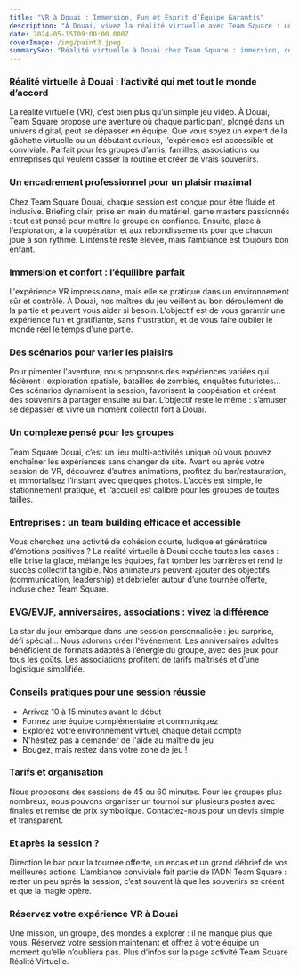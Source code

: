 ```yaml
---
title: "VR à Douai : Immersion, Fun et Esprit d’Équipe Garantis"
description: "À Douai, vivez la réalité virtuelle avec Team Square : une activité immersive, encadrée et accessible, parfaite pour tous les groupes."
date: 2024-05-15T09:00:00.000Z
coverImage: /img/paint3.jpeg
summarySeo: "Réalité virtuelle à Douai chez Team Square : immersion, coaching, bar/restauration, tournée offerte, code TS20. Idéal EVG/EVJF, familles, entreprises."
---
```


### Réalité virtuelle à Douai : l’activité qui met tout le monde d’accord

La réalité virtuelle (VR), c’est bien plus qu’un simple jeu vidéo. À Douai, Team Square propose une aventure où chaque participant, plongé dans un univers digital, peut se dépasser en équipe. Que vous soyez un expert de la gâchette virtuelle ou un débutant curieux, l’expérience est accessible et conviviale. Parfait pour les groupes d’amis, familles, associations ou entreprises qui veulent casser la routine et créer de vrais souvenirs.

### Un encadrement professionnel pour un plaisir maximal

Chez Team Square Douai, chaque session est conçue pour être fluide et inclusive. Briefing clair, prise en main du matériel, game masters passionnés : tout est pensé pour mettre le groupe en confiance. Ensuite, place à l'exploration, à la coopération et aux rebondissements pour que chacun joue à son rythme. L’intensité reste élevée, mais l’ambiance est toujours bon enfant.

### Immersion et confort : l’équilibre parfait

L'expérience VR impressionne, mais elle se pratique dans un environnement sûr et contrôlé. À Douai, nos maîtres du jeu veillent au bon déroulement de la partie et peuvent vous aider si besoin. L'objectif est de vous garantir une expérience fun et gratifiante, sans frustration, et de vous faire oublier le monde réel le temps d'une partie.

### Des scénarios pour varier les plaisirs

Pour pimenter l'aventure, nous proposons des expériences variées qui fédèrent : exploration spatiale, batailles de zombies, enquêtes futuristes... Ces scénarios dynamisent la session, favorisent la coopération et créent des souvenirs à partager ensuite au bar. L’objectif reste le même : s’amuser, se dépasser et vivre un moment collectif fort à Douai.

### Un complexe pensé pour les groupes

Team Square Douai, c’est un lieu multi-activités unique où vous pouvez enchaîner les expériences sans changer de site. Avant ou après votre session de VR, découvrez d’autres animations, profitez du bar/restauration, et immortalisez l’instant avec quelques photos. L’accès est simple, le stationnement pratique, et l’accueil est calibré pour les groupes de toutes tailles.

### Entreprises : un team building efficace et accessible

Vous cherchez une activité de cohésion courte, ludique et génératrice d’émotions positives ? La réalité virtuelle à Douai coche toutes les cases : elle brise la glace, mélange les équipes, fait tomber les barrières et rend le succès collectif tangible. Nos animateurs peuvent ajouter des objectifs (communication, leadership) et débriefer autour d’une tournée offerte, incluse chez Team Square.

### EVG/EVJF, anniversaires, associations : vivez la différence

La star du jour embarque dans une session personnalisée : jeu surprise, défi spécial… Nous adorons créer l'événement. Les anniversaires adultes bénéficient de formats adaptés à l’énergie du groupe, avec des jeux pour tous les goûts. Les associations profitent de tarifs maîtrisés et d’une logistique simplifiée.

### Conseils pratiques pour une session réussie

-   Arrivez 10 à 15 minutes avant le début
-   Formez une équipe complémentaire et communiquez
-   Explorez votre environnement virtuel, chaque détail compte
-   N'hésitez pas à demander de l'aide au maître du jeu
-   Bougez, mais restez dans votre zone de jeu !

### Tarifs et organisation

Nous proposons des sessions de 45 ou 60 minutes. Pour les groupes plus nombreux, nous pouvons organiser un tournoi sur plusieurs postes avec finales et remise de prix symbolique. Contactez-nous pour un devis simple et transparent.

### Et après la session ?

Direction le bar pour la tournée offerte, un encas et un grand débrief de vos meilleures actions. L’ambiance conviviale fait partie de l’ADN Team Square : rester un peu après la session, c’est souvent là que les souvenirs se créent et que la magie opère.

### Réservez votre expérience VR à Douai

Une mission, un groupe, des mondes à explorer : il ne manque plus que vous. Réservez votre session maintenant et offrez à votre équipe un moment qu’elle n’oubliera pas. Plus d’infos sur la page activité Team Square Réalité Virtuelle.
